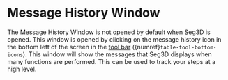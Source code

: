 # Message History Window

The Message History Window is not opened by default when Seg3D is opened. This window is opened by clicking on the message history icon in the bottom left of the screen in the [tool bar](../Seg3DViewer/ToolBar.md) ({numref}`table-tool-bottom-icons`). This window will show the messages that Seg3D displays when many functions are performed. This can be used to track your steps at a high level.
